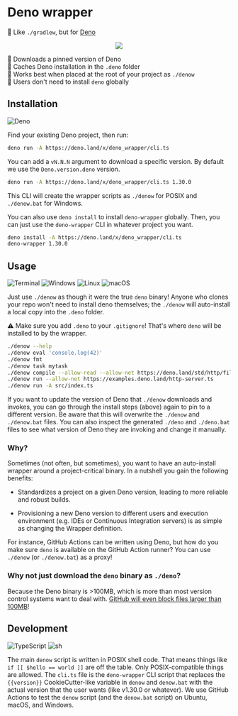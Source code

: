 # Deno wrapper

🦕 Like `./gradlew`, but for [Deno]

<div align="center">

![](https://user-images.githubusercontent.com/61068799/238832067-0b3bcb1f-e52e-4fdf-b037-c8001f6e00c2.png)

</div>

🦕 Downloads a pinned version of Deno \
📂 Caches Deno installation in the `.deno` folder \
🌟 Works best when placed at the root of your project as `./denow` \
👤 Users don't need to install `deno` globally

## Installation

![Deno](https://img.shields.io/static/v1?style=for-the-badge&message=Deno&color=000000&logo=Deno&logoColor=FFFFFF&label=)

Find your existing Deno project, then run:

```sh
deno run -A https://deno.land/x/deno_wrapper/cli.ts
```

You can add a `vN.N.N` argument to download a specific version. By default we
use the `Deno.version.deno` version.

```sh
deno run -A https://deno.land/x/deno_wrapper/cli.ts 1.30.0
```

This CLI will create the wrapper scripts as `./denow` for POSIX and
`./denow.bat` for Windows.

You can also use `deno install` to install `deno-wrapper` globally. Then, you
can just use the `deno-wrapper` CLI in whatever project you want.

```sh
deno install -A https://deno.land/x/deno_wrapper/cli.ts
deno-wrapper 1.30.0
```

## Usage

![Terminal](https://img.shields.io/static/v1?style=for-the-badge&message=Terminal&color=4D4D4D&logo=Windows+Terminal&logoColor=FFFFFF&label=)
![Windows](https://img.shields.io/static/v1?style=for-the-badge&message=Windows&color=0078D6&logo=Windows&logoColor=FFFFFF&label=)
![Linux](https://img.shields.io/static/v1?style=for-the-badge&message=Linux&color=222222&logo=Linux&logoColor=FCC624&label=)
![macOS](https://img.shields.io/static/v1?style=for-the-badge&message=macOS&color=000000&logo=macOS&logoColor=FFFFFF&label=)

Just use `./denow` as though it were the true `deno` binary! Anyone who clones
your repo won't need to install deno themselves; the `./denow` will auto-install
a local copy into the `.deno` folder.

⚠️ Make sure you add `.deno` to your `.gitignore`! That's where `deno` will be
installed to by the wrapper.

```sh
./denow --help
./denow eval 'console.log(42)'
./denow fmt
./denow task mytask
./denow compile --allow-read --allow-net https://deno.land/std/http/file_server.ts
./denow run --allow-net https://examples.deno.land/http-server.ts
./denow run -A src/index.ts
```

If you want to update the version of Deno that `./denow` downloads and invokes,
you can go through the install steps (above) again to pin to a different
version. Be aware that this will overwrite the `./denow` and `./denow.bat`
files. You can also inspect the generated `./deno` and `./deno.bat` files to see
what version of Deno they are invoking and change it manually.

### Why?

Sometimes (not often, but sometimes), you want to have an auto-install wrapper
around a project-critical binary. In a nutshell you gain the following benefits:

- Standardizes a project on a given Deno version, leading to more reliable and
  robust builds.

- Provisioning a new Deno version to different users and execution environment
  (e.g. IDEs or Continuous Integration servers) is as simple as changing the
  Wrapper definition.

For instance, GitHub Actions can be written using Deno, but how do you make sure
`deno` is available on the GitHub Action runner? You can use `./denow` (or
`./denow.bat`) as a proxy!

### Why not just download the `deno` binary as `./deno`?

Because the Deno binary is >100MB, which is more than most version control
systems want to deal with. [GitHub will even block files larger than 100MB]!

## Development

![TypeScript](https://img.shields.io/static/v1?style=for-the-badge&message=TypeScript&color=3178C6&logo=TypeScript&logoColor=FFFFFF&label=)
![sh](https://img.shields.io/static/v1?style=for-the-badge&message=sh&color=4EAA25&logo=GNU+Bash&logoColor=FFFFFF&label=)

The main `denow` script is written in POSIX shell code. That means things like
`if [[ $hello == world ]]` are off the table. Only POSIX-compatible things are
allowed. The `cli.ts` file is the `deno-wrapper` CLI script that replaces the
`{{version}}` CookieCutter-like variable in `denow` and `denow.bat` with the
actual version that the user wants (like v1.30.0 or whatever). We use GitHub
Actions to test the `denow` script (and the `denow.bat` script) on Ubuntu,
macOS, and Windows.

<!-- prettier-ignore-start -->
[Deno]: https://deno.com/runtime
[github will even block files larger than 100mb]: https://docs.github.com/en/repositories/working-with-files/managing-large-files/about-large-files-on-github
<!-- prettier-ignore-end -->

